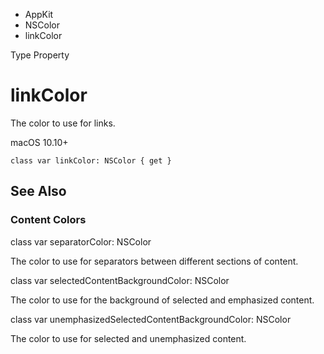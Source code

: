 

- AppKit
- NSColor
-  linkColor 

Type Property

# linkColor

The color to use for links.

macOS 10.10+

``` source
class var linkColor: NSColor { get }
```

## See Also

### Content Colors

class var separatorColor: NSColor

The color to use for separators between different sections of content.

class var selectedContentBackgroundColor: NSColor

The color to use for the background of selected and emphasized content.

class var unemphasizedSelectedContentBackgroundColor: NSColor

The color to use for selected and unemphasized content.

